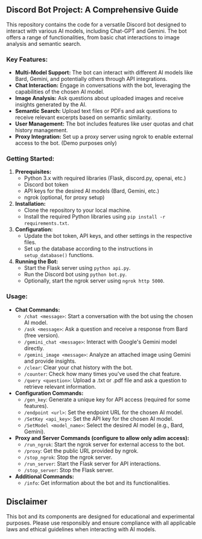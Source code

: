 ## Discord Bot Project: A Comprehensive Guide

This repository contains the code for a versatile Discord bot designed to interact with various AI models, including Chat-GPT and Gemini. The bot offers a range of functionalities, from basic chat interactions to image analysis and semantic search.

### Key Features:

* **Multi-Model Support:** The bot can interact with different AI models like Bard, Gemini, and potentially others through API integrations. 
* **Chat Interaction:** Engage in conversations with the bot, leveraging the capabilities of the chosen AI model. 
* **Image Analysis:** Ask questions about uploaded images and receive insights generated by the AI.
* **Semantic Search:** Upload text files or PDFs and ask questions to receive relevant excerpts based on semantic similarity.
* **User Management:** The bot includes features like user quotas and chat history management.
* **Proxy Integration:** Set up a proxy server using ngrok to enable external access to the bot. (Demo purposes only)

### Getting Started:

1. **Prerequisites:**
    * Python 3.x with required libraries (Flask, discord.py, openai, etc.)
    * Discord bot token
    * API keys for the desired AI models (Bard, Gemini, etc.)
    * ngrok (optional, for proxy setup)
2. **Installation:**
    * Clone the repository to your local machine.
    * Install the required Python libraries using `pip install -r requirements.txt`.
3. **Configuration:**
    * Update the bot token, API keys, and other settings in the respective files.
    * Set up the database according to the instructions in `setup_database()` functions.
4. **Running the Bot:**
    * Start the Flask server using `python api.py`.
    * Run the Discord bot using `python bot.py`.
    * Optionally, start the ngrok server using `ngrok http 5000`.

### Usage:

* **Chat Commands:**
    * `/chat <message>`: Start a conversation with the bot using the chosen AI model.
    * `/ask <message>`: Ask a question and receive a response from Bard (free version).
    * `/gemini_chat <message>`: Interact with Google's Gemini model directly.
    * `/gemini_image <message>`: Analyze an attached image using Gemini and provide insights. 
    * `/clear`: Clear your chat history with the bot.
    * `/counter`: Check how many times you've used the chat feature.
    * `/query <question>`: Upload a .txt or .pdf file and ask a question to retrieve relevant information.
* **Configuration Commands:**
    * `/gen_key`: Generate a unique key for API access (required for some features).
    * `/endpoint <url>`: Set the endpoint URL for the chosen AI model.
    * `/SetKey <api_key>`: Set the API key for the chosen AI model.
    * `/SetModel <model_name>`: Select the desired AI model (e.g., Bard, Gemini).
* **Proxy and Server Commands (configure to allow only adim access):**
    * `/run_ngrok`: Start the ngrok server for external access to the bot.
    * `/proxy`: Get the public URL provided by ngrok.
    * `/stop_ngrok`: Stop the ngrok server.
    * `/run_server`: Start the Flask server for API interactions.
    * `/stop_server`: Stop the Flask server.
* **Additional Commands:**
    * `/info`: Get information about the bot and its functionalities.


## Disclaimer

This bot and its components are designed for educational and experimental purposes. Please use responsibly and ensure compliance with all applicable laws and ethical guidelines when interacting with AI models.
